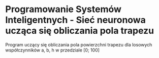 # Programowanie Systemów Inteligentnych - Sieć neuronowa ucząca się obliczania pola trapezu

Program uczący się obliczania pola powierzchni trapezu dla losowych współczynników a, b, h w przedziale [0; 100]